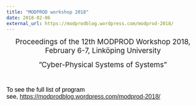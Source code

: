 ```yaml
---
title: "MODPROD workshop 2018"
date: 2018-02-06
external_url: https://modprodblog.wordpress.com/modprod-2018/
---
```

<p style="text-align: center;"><span style="font-size: 14pt;">Proceedings of the 12th MODPROD Workshop 2018, February 6-7,&nbsp;</span><span style="font-size: 14pt;">Linköping University</span></p>
<p style="text-align: center;"><span style="font-size: 14pt;"></span><span style="font-size: 14pt;">”Cyber-Physical Systems of Systems”</span></p>
<p>&nbsp;</p>
<div itemprop="articleBody" style="margin: 0px; padding: 0px; border: 0px; outline: 0px; font-size: 12px; background: transparent; color: #000000; font-family: Arial, Helvetica, sans-serif;"><span style="font-size: 12pt;">To see the full list of program see,&nbsp;<a href="https://modprodblog.wordpress.com/modprod-2018/">https://modprodblog.wordpress.com/modprod-2018/</a></span></div>
